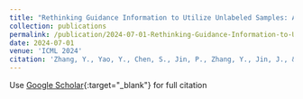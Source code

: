 ```yaml
---
title: "Rethinking Guidance Information to Utilize Unlabeled Samples: A Label Encoding Perspective"
collection: publications
permalink: /publication/2024-07-01-Rethinking-Guidance-Information-to-Utilize-Unlabeled-Samples-A-Label-Encoding-Perspective
date: 2024-07-01
venue: 'ICML 2024'
citation: 'Zhang, Y., Yao, Y., Chen, S., Jin, P., Zhang, Y., Jin, J., & Lu, J. Rethinking Guidance Information to Utilize Unlabeled Samples: A Label Encoding Perspective. In Forty-first International Conference on Machine Learning.'
---
```

Use [Google Scholar](https://scholar.google.com/scholar?q=Rethinking+Guidance+Information+to+Utilize+Unlabeled+Samples:+A+Label+Encoding+Perspective){:target="_blank"} for full citation